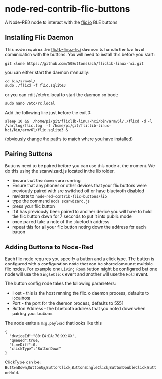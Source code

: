# node-red-contrib-flic-buttons

A Node-RED node to interact with the [flic.io][1] BLE buttons.

## Installing Flic Daemon
This node requires the [fliclib-linux-hci][2] daemon to handle the low level comunication with the buttons. You will need to install this before you start:

```
git clone https://github.com/50ButtonsEach/fliclib-linux-hci.git
```

you can either start the daemon manually:

```
cd bin/armv6l/
sudo ./flicd -f flic.sqlite3
```
or you can edit /etc/rc.local to start the daemon on boot:

```
sudo nano /etc/rc.local
```
Add the following line just before the exit 0:
```
sleep 10 &&  /home/pi/git/fliclib-linux-hci/bin/armv6l/./flicd -d -l /var/log/flic.log  -f /home/pi/git/fliclib-linux-hci/bin/armv6l/flic.sqlite3 &

```
(obviously change the paths to match where you have installed)
## Pairing Buttons

Buttons need to be paired before you can use this node at the moment. We do this using the scanwizard.js located in the lib folder.

 - Ensure that the `daemon` are running
 - Ensure that any phones or other devices that your flic buttons were previously paired with are switched off or have bluetooth disabled
 - navigate to `node-red-contrib-flic-buttons/lib`
 - type the command `node scanwizard.js`
 - press your flic button
 - If it has previously been paired to another device you will have to hold the flic button down for 7 seconds to put it into public mode
 - once paired take a note of the bluetooth address
 - repeat this for all your flic button noting down the address for each button

## Adding Buttons to Node-Red

Each flic node requires you specify a button and a click type. The button is configured with a configuration node that can be shared amounst multiple flic nodes. For example one `Living Room` button might be configured but one node will use the `SingleClick` event and another will use the `Hold` event.

The button config node takes the following parameters:

 - Host - this is the host running the flic.io daemon process, defaults to localhost
 - Port - the port for the daemon process, defaults to 5551
 - Button Address - the bluetooth address that you noted down when pairing your buttons

The node emits a `msg.payload` that looks like this
```
{
  "deviceId":"80:E4:DA:70:XX:XX",
  "queued":true,
  "timeDiff":0,
  "clickType":"ButtonDown"
}
```

ClickType can be: `ButtonDown`,`ButtonUp`,`ButtonClick`,`ButtonSingleClick`,`ButtonDoubleClick`,`ButtonHold`.

[1]: https://flic.io/?r=985093
[2]: https://github.com/50ButtonsEach/fliclib-linux-hci
